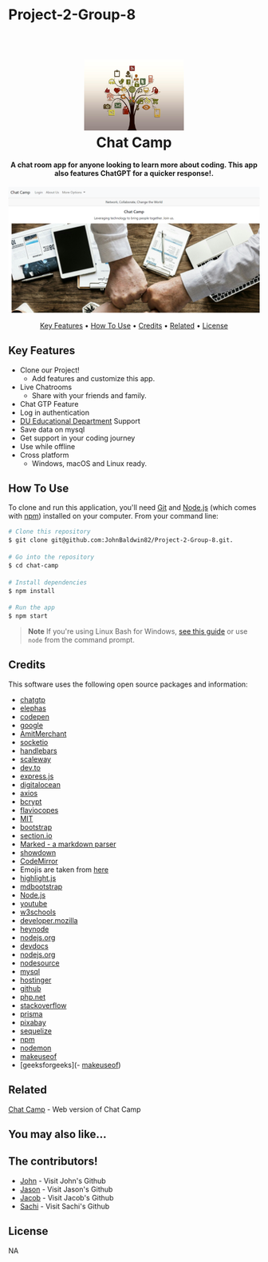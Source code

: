 # Project-2-Group-8

<h1 align="center">
  <br>
  <a href="http://"><img src="public/images/tree-200795_640.jpg" alt="LOGO Image" width="200"></a>
  <br>
  Chat Camp
  <br>
</h1>

<h4 align="center">A chat room app for anyone looking to learn more about coding. This app also features ChatGPT for a quicker response!<a href="" target="_blank"></a>.</h4>

<p align="center">
  <a href=""><img src="public/images/chatcamp.png"></a>
</p>

<p align="center">
  <a href="#key-features">Key Features</a> •
  <a href="#how-to-use">How To Use</a> •
  <a href="#credits">Credits</a> •
  <a href="#related">Related</a> •
  <a href="#license">License</a>
</p>

## Key Features

* Clone our Project!
  - Add features and customize this app.
* Live Chatrooms
  - Share with your friends and family.
* Chat GTP Feature  
* Log in authentication
* [DU Educational Department](slack) Support
* Save data on mysql
* Get support in your coding journey
* Use while offline
* Cross platform
  - Windows, macOS and Linux ready.

## How To Use

To clone and run this application, you'll need [Git](https://git-scm.com) and [Node.js](https://nodejs.org/en/download/) (which comes with [npm](http://npmjs.com)) installed on your computer. From your command line:

```bash
# Clone this repository
$ git clone git@github.com:JohnBaldwin82/Project-2-Group-8.git.

# Go into the repository
$ cd chat-camp

# Install dependencies
$ npm install

# Run the app
$ npm start
```

> **Note**
> If you're using Linux Bash for Windows, [see this guide](https://www.howtogeek.com/261575/how-to-run-graphical-linux-desktop-applications-from-windows-10s-bash-shell/) or use `node` from the command prompt.

## Credits

This software uses the following open source packages and information:
- [chatgtp](https://platform.openai.com/account/api-keys)
- [elephas](https://elephas.app/blog/how-to-get-chatgpt-api-key/)
- [codepen](https://codepen.io/stack-findover/pen/)
- [google](https://www.google.com)
- [AmitMerchant](https://github.com/amitmerchant1990)
- [socketio](https://socket.io/)
- [handlebars](https://handlebarsjs.com/)
- [scaleway](https://www.scaleway.com/en/docs/tutorials/socket-io/)
- [dev.to](https://dev.to/cglikpo/getting-started-with-socket-io-7m4)
- [express.js](https://expressjs.com/)
- [digitalocean](https://www.digitalocean.com/community/tutorials/nodejs-express-basics)
- [axios](https://socket.dev/npm/package/axios/dependencies)
- [bcrypt](https://www.npmjs.com/package/bcrypt)
- [flaviocopes](https://flaviocopes.com/javascript-bcrypt/)
- [MIT](https://integrity.mit.edu/handbook/writing-code)
- [bootstrap](https://getbootstrap.com/docs/5.3/)
- [section.io](https://www.section.io/engineering-education/session-management-in-nodejs-using-expressjs-and-express-session/)
- [Marked - a markdown parser](https://github.com/chjj/marked)
- [showdown](http://showdownjs.github.io/showdown/)
- [CodeMirror](http://codemirror.net/)
- Emojis are taken from [here](https://github.com/arvida/emoji-cheat-sheet.com)
- [highlight.js](https://highlightjs.org/)
- [mdbootstrap](https://mdbootstrap.com/)
- [Node.js](https://nodejs.org/)
- [youtube](https://youtube.com)
- [w3schools](https://www.w3schools.com/)
- [developer.mozilla](https://developer.mozilla.org/)
- [heynode](https://heynode.com/tutorial/what-packagejson/)
- [nodejs.org](https://nodejs.org/en/docs)
- [devdocs](https://devdocs.io/node/)
- [nodejs.org](https://nodejs.org/)
- [nodesource](https://nodesource.com/blog/the-basics-of-package-json/)
- [mysql](https://www.mysql.com/)
- [hostinger](https://www.hostinger.com/tutorials/what-is-mysql/)
- [github](https://github.com/)
- [php.net](https://www.php.net/manual/en/mysql.php)
- [stackoverflow](https://stackoverflow.com/)
- [prisma](https://www.prisma.io/docs/concepts/database-connectors/mysql)
- [pixabay](https://pixabay.com/)
- [sequelize](https://sequelize.org/)
- [npm](https://www.npmjs.com/package)
- [nodemon](https://nodemon.io/)
- [makeuseof](https://www.makeuseof.com/nodemon-node-js-monitor/)
- [geeksforgeeks](- [makeuseof](https://www.makeuseof.com/nodemon-node-js-monitor/))


## Related

[Chat Camp](https://github.com/....) - Web version of Chat Camp


## You may also like... 
## The contributors!
- [John](https://github.com/JohnBaldwin82/) - Visit John's Github
- [Jason](https://github.com/Jason-Kodama) - Visit Jason's Github
- [Jacob](https://github.com/JMHupfer) - Visit Jacob's Github
- [Sachi](https://github.com/kaleikautakaoka) - Visit Sachi's Github

## License

NA
